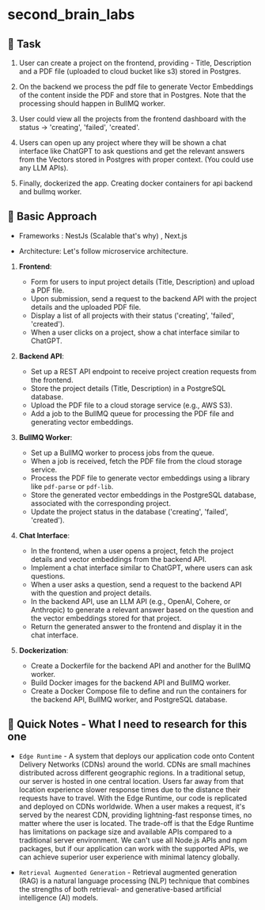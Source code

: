 # second_brain_labs

## 🔗 Task 

1. User can create a project on the frontend, providing - Title, Description and a PDF file (uploaded to cloud bucket like s3) stored in Postgres.

2. On the backend we process the pdf file to generate Vector Embeddings of the content inside the PDF and store that in Postgres. Note that the processing should happen in BullMQ worker.

3. User could view all the projects from the frontend dashboard with the status -> 'creating', 'failed', 'created'.

4. Users can open up any project where they will be shown a chat interface like ChatGPT to ask questions and get the relevant answers from the Vectors stored in Postgres with proper context. (You could use any LLM APIs).

5. Finally, dockerized the app. Creating docker containers for api backend and bullmq worker.

## 🔗 Basic Approach 

- Frameworks : NestJs (Scalable that's why) , Next.js 

- Architecture: Let's follow microservice architecture.

1. **Frontend**:
    - Form for users to input project details (Title, Description) and upload a PDF file.
    - Upon submission, send a request to the backend API with the project details and the uploaded PDF file.
    - Display a list of all projects with their status ('creating', 'failed', 'created').
    - When a user clicks on a project, show a chat interface similar to ChatGPT.

2. **Backend API**:
    - Set up a REST API endpoint to receive project creation requests from the frontend.
    - Store the project details (Title, Description) in a PostgreSQL database.
    - Upload the PDF file to a cloud storage service (e.g., AWS S3).
    - Add a job to the BullMQ queue for processing the PDF file and generating vector embeddings.

3. **BullMQ Worker**:
    - Set up a BullMQ worker to process jobs from the queue.
    - When a job is received, fetch the PDF file from the cloud storage service.
    - Process the PDF file to generate vector embeddings using a library like `pdf-parse` or `pdf-lib`.
    - Store the generated vector embeddings in the PostgreSQL database, associated with the corresponding project.
    - Update the project status in the database ('creating', 'failed', 'created').

4. **Chat Interface**:
    - In the frontend, when a user opens a project, fetch the project details and vector embeddings from the backend API.
    - Implement a chat interface similar to ChatGPT, where users can ask questions.
    - When a user asks a question, send a request to the backend API with the question and project details.
    - In the backend API, use an LLM API (e.g., OpenAI, Cohere, or Anthropic) to generate a relevant answer based on the question and the vector embeddings stored for that project.
    - Return the generated answer to the frontend and display it in the chat interface.

5. **Dockerization**:
    - Create a Dockerfile for the backend API and another for the BullMQ worker.
    - Build Docker images for the backend API and BullMQ worker.
    - Create a Docker Compose file to define and run the containers for the backend API, BullMQ worker, and PostgreSQL database.

## 🔗 Quick Notes - What I need to research for this one

- `Edge Runtime` - A system that deploys our application code onto Content Delivery Networks (CDNs) around the world. CDNs are small machines distributed across different geographic regions. In a traditional setup, our server is hosted in one central location. Users far away from that location experience slower response times due to the distance their requests have to travel. With the Edge Runtime, our code is replicated and deployed on CDNs worldwide. When a user makes a request, it's served by the nearest CDN, providing lightning-fast response times, no matter where the user is located. The trade-off is that the Edge Runtime has limitations on package size and available APIs compared to a traditional server environment. We can't use all Node.js APIs and npm packages, but if our application can work with the supported APIs, we can achieve superior user experience with minimal latency globally.
  
- `Retrieval Augmented Generation` - Retrieval augmented generation (RAG) is a natural language processing (NLP) technique that combines the strengths of both retrieval- and generative-based artificial intelligence (AI) models.

